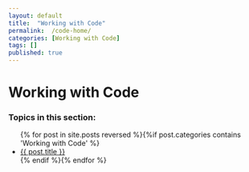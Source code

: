 ```yaml
---
layout: default
title:  "Working with Code"
permalink:  /code-home/
categories: [Working with Code]
tags: []
published: true
---
```


<div data-type="part" class="hsecpart" data-hederis-type="hsecpart" id="code-home" data-pi-attrs="id: code-home" role="doc-part" data-author-name=" " data-book-title=" " title="Working with Code"><h1 data-hederis-type="hblkchaptitle" class="hblkchaptitle" id="pS1uSKonL">Working with Code</h1>
    <h3>Topics in this section:</h3><ul class="">{% for post in site.posts reversed %}{%if post.categories contains 'Working with Code' %}<li class=""><a class="" href="{{ post.url }}">{{ post.title }}</a></li>{% endif %}{% endfor %}</ul></div>
    